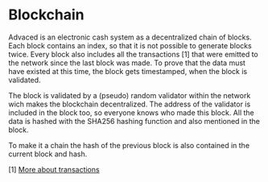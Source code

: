 # Blockchain

Advaced is an electronic cash system as a decentralized chain of blocks.
Each block contains an index, so that it is not possible to generate blocks twice.
Every block also includes all the transactions [1] that were emitted to the network since the last block was made. 
To prove that the data must have existed at this time, the block gets timestamped, when the block is validated. 

The block is validated by a (pseudo) random validator within the network wich makes the blockchain decentralized.
The address of the validator is included in the block too, so everyone knows who made this block.
All the data is hashed with the SHA256 hashing function and also mentioned in the block.

To make it a chain the hash of the previous block is also contained in the current block and hash.

[1] [More about transactions](./transactions.md)
